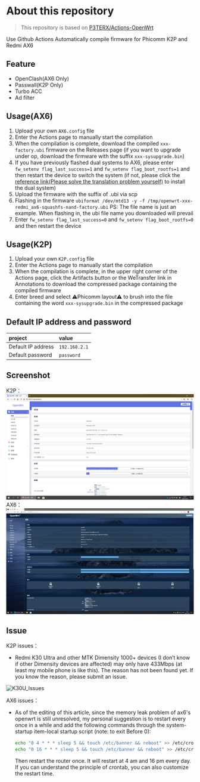 # About this repository
> This repository is based on [P3TERX/Actions-OpenWrt](https://github.com/P3TERX/Actions-OpenWrt)

Use Github Actions Automatically compile firmware for Phicomm K2P and Redmi AX6

## Feature

* OpenClash(AX6 Only)
* Passwall(K2P Only)
* Turbo ACC
* Ad filter

## Usage(AX6)

1. Upload your own `AX6.config` file
2. Enter the Actions page to manually start the compilation
3. When the compilation is complete, download the compiled `xxx-factory.ubi` firmware on the Releases page (if you want to upgrade under op, download the firmware with the suffix `xxx-sysupgrade.bin`)
4. If you have previously flashed dual systems to AX6, please enter `fw_setenv flag_last_success=1` and `fw_setenv flag_boot_rootfs=1` and then restart the device to switch the system (if not, please click the [reference link(Please solve the translation problem yourself)](https://www.right.com.cn/forum/thread-6054985-1-1.html) to install the dual system)
5. Upload the firmware with the suffix of .ubi via scp
6. Flashing in the firmware `ubiformat /dev/mtd13 -y -f /tmp/openwrt-xxx-redmi_ax6-squashfs-nand-factory.ubi` PS: The file name is just an example. When flashing in, the ubi file name you downloaded will prevail
7. Enter `fw_setenv flag_last_success=0` and `fw_setenv flag_boot_rootfs=0` and then restart the device

## Usage(K2P)

1. Upload your own `K2P.config` file 
2. Enter the Actions page to manually start the compilation
3. When the compilation is complete, in the upper right corner of the Actions page, click the Artifacts button or the WeTransfer link in Annotations to download the compressed package containing the compiled firmware
4. Enter breed and select ⚠️Phicomm layout⚠️ to brush into the file containing the word `xxx-sysupgrade.bin` in the compressed package 

## Default IP address and password
   | project | value |
   | :--- | :--- |
   | Default IP address | `192.168.2.1` |
   | Default password | `password` |

## Screenshot

K2P：
![luci\_admin\_status\_overview](.gitbook/assets/K2P-OP.png)
AX6：
![luci\_admin\_status\_overview](.gitbook/assets/AX6-OP.png)

## Issue

K2P issues：
* Redmi K30 Ultra and other MTK Dimensity 1000+ devices (I don’t know if other Dimensity devices are affected) may only have 433Mbps (at least my mobile phone is like this). The reason has not been found yet. If you know the reason, please submit an issue. 

![K30U\_Issues](https://i.loli.net/2021/03/18/TsXa75gWvLr3wOI.jpg)

AX6 issues：
* As of the editing of this article, since the memory leak problem of ax6's openwrt is still unresolved, my personal suggestion is to restart every once in a while and add the following commands through the system-startup item-local startup script (note: to exit Before 0):
   ```bash
   echo "0 4 * * * sleep 5 && touch /etc/banner && reboot" >> /etc/crontabs/root
   echo "0 16 * * * sleep 5 && touch /etc/banner && reboot" >> /etc/crontabs/root
   ```
   Then restart the router once. It will restart at 4 am and 16 pm every day. If you can understand the principle of crontab, you can also customize the restart time.
